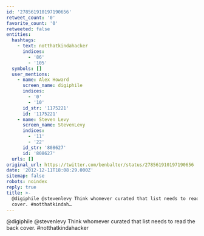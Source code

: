 ```yaml
---
id: '278561910197190656'
retweet_count: '0'
favorite_count: '0'
retweeted: false
entities:
  hashtags:
    - text: notthatkindahacker
      indices:
        - '86'
        - '105'
  symbols: []
  user_mentions:
    - name: Alex Howard
      screen_name: digiphile
      indices:
        - '0'
        - '10'
      id_str: '1175221'
      id: '1175221'
    - name: Steven Levy
      screen_name: StevenLevy
      indices:
        - '11'
        - '22'
      id_str: '808627'
      id: '808627'
  urls: []
original_url: https://twitter.com/benbalter/status/278561910197190656
date: '2012-12-11T18:08:29.000Z'
sitemap: false
robots: noindex
reply: true
title: >-
  @digiphile @stevenlevy Think whomever curated that list needs to read the back
  cover. #notthatkindah…
---
```


@digiphile @stevenlevy Think whomever curated that list needs to read the back cover. #notthatkindahacker